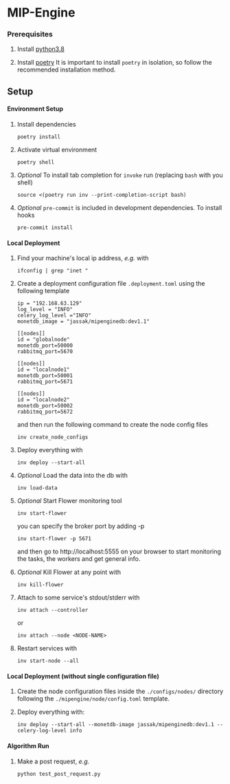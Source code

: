 # MIP-Engine

### Prerequisites

1. Install [python3.8](https://www.python.org/downloads/ "python3.8")

1. Install [poetry](https://python-poetry.org/ "poetry")
   It is important to install `poetry` in isolation, so follow the
   recommended installation method.

## Setup

#### Environment Setup

1. Install dependencies

   ```
   poetry install
   ```

1. Activate virtual environment

   ```
   poetry shell
   ```

1. _Optional_ To install tab completion for `invoke` run (replacing `bash` with you shell)

   ```
   source <(poetry run inv --print-completion-script bash)
   ```

1. _Optional_ `pre-commit` is included in development dependencies. To install hooks

   ```
   pre-commit install
   ```

#### Local Deployment

1. Find your machine's local ip address, _e.g._ with

   ```
   ifconfig | grep "inet "
   ```

1. Create a deployment configuration file `.deployment.toml` using the following template

   ```
   ip = "192.168.63.129"
   log_level = "INFO"
   celery_log_level ="INFO"
   monetdb_image = "jassak/mipenginedb:dev1.1"

   [[nodes]]
   id = "globalnode"
   monetdb_port=50000
   rabbitmq_port=5670

   [[nodes]]
   id = "localnode1"
   monetdb_port=50001
   rabbitmq_port=5671

   [[nodes]]
   id = "localnode2"
   monetdb_port=50002
   rabbitmq_port=5672
   ```

   and then run the following command to create the node config files

   ```
   inv create_node_configs
   ```

1. Deploy everything with

   ```
   inv deploy --start-all
   ```

1. _Optional_ Load the data into the db with

   ```
   inv load-data
   ```

1. _Optional_ Start Flower monitoring tool

     ```
     inv start-flower
     ```
     you can specify the broker port by adding -p <PORT-NUMBER>

     ```
     inv start-flower -p 5671
     ```

     and then go to http://localhost:5555 on your browser to start monitoring the tasks, the workers and get general info.

1. _Optional_ Kill Flower at any point with

     ```
     inv kill-flower
     ```

1. Attach to some service's stdout/stderr with

   ```
   inv attach --controller
   ```

   or

   ```
   inv attach --node <NODE-NAME>
   ```

1. Restart services with

   ```
   inv start-node --all
   ```

#### Local Deployment (without single configuration file)

1. Create the node configuration files inside the `./configs/nodes/` directory following the `./mipengine/node/config.toml` template.

1. Deploy everything with:

   ```
   inv deploy --start-all --monetdb-image jassak/mipenginedb:dev1.1 --celery-log-level info
   ```

#### Algorithm Run

1. Make a post request, _e.g._
   ```
   python test_post_request.py
   ```
